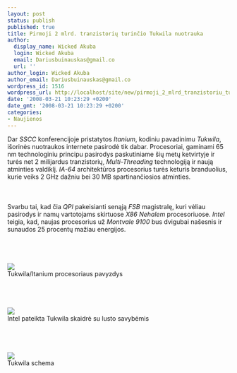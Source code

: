 ```yaml
---
layout: post
status: publish
published: true
title: Pirmoji 2 mlrd. tranzistorių turinčio Tukwila nuotrauka
author:
  display_name: Wicked Akuba
  login: Wicked Akuba
  email: Dariusbuinauskas@gmail.co
  url: ''
author_login: Wicked Akuba
author_email: Dariusbuinauskas@gmail.co
wordpress_id: 1516
wordpress_url: http://localhost/site/new/pirmoji_2_mlrd_tranzistoriu_turincio_tukwila_nuotrauka/
date: '2008-03-21 10:23:29 +0200'
date_gmt: '2008-03-21 10:23:29 +0200'
categories:
- Naujienos
---
```

<p>Dar <i>SSCC</i> konferencijoje pristatytos <i>Itanium</i>, kodiniu pavadinimu <i>Tukwila</i>, išorinės nuotraukos internete pasirodė tik dabar. Procesoriai, gaminami 65 nm technologiniu principu pasirodys paskutiniame šių metų ketvirtyje ir turės net 2 milijardus tranzistorių, <i>Multi-Threading</i> technologiją ir naują atminties valdiklį. <i>IA-64</i> architektūros procesorius turės keturis branduolius, kurie veiks 2 GHz dažniu bei 30 MB spartinančiosios atminties.<br />
<br><br />
<br> Svarbu tai, kad čia <i>QPI</i> pakeisianti senąją <i>FSB</i> magistralę, kuri vėliau pasirodys ir namų vartotojams skirtuose <i>X86 Nehalem</i> procesoriuose. <i>Intel</i> teigia, kad, naujas procesorius už <i>Montvale 9100</i> bus dvigubai našesnis ir sunaudos 25 procentų mažiau energijos.<br />
<br><br />
<br><br><img src="http://www.technews.lt/upl/Failai/tukwila2.jpg"><br><span class="saltinis">Tukwila/Itanium procesoriaus pavyzdys</span><br />
<br><br />
<br><br><img src="http://www.technews.lt/upl/Failai/tukwila.jpg"><br><span class="saltinis">Intel pateikta Tukwila skaidrė su lusto savybėmis</span><br />
<br><br />
<br><br><img src="http://www.technews.lt/upl/Failai/tukwila-micrograph.gif"><br><span class="saltinis">Tukwila schema</span><br />
<br></p>
